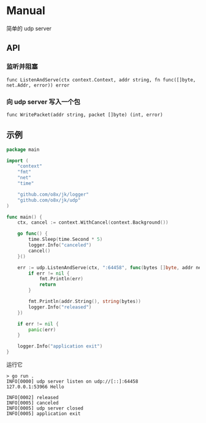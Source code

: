 Manual
===

简单的 udp server

## API

### 监听并阻塞

    func ListenAndServe(ctx context.Context, addr string, fn func([]byte, net.Addr, error)) error 

### 向 udp server 写入一个包

    func WritePacket(addr string, packet []byte) (int, error)

## 示例

```go
package main

import (
	"context"
	"fmt"
	"net"
	"time"

	"github.com/o8x/jk/logger"
	"github.com/o8x/jk/udp"
)

func main() {
	ctx, cancel := context.WithCancel(context.Background())

	go func() {
		time.Sleep(time.Second * 5)
		logger.Info("canceled")
		cancel()
	}()

	err := udp.ListenAndServe(ctx, ":64458", func(bytes []byte, addr net.Addr, err error) {
		if err != nil {
			fmt.Println(err)
			return
		}

		fmt.Println(addr.String(), string(bytes))
		logger.Info("released")
	})

	if err != nil {
		panic(err)
	}

	logger.Info("application exit")
}
```

运行它

```shell
> go run .
INFO[0000] udp server listen on udp://[::]:64458        
127.0.0.1:53966 Hello

INFO[0002] released
INFO[0005] canceled
INFO[0005] udp server closed
INFO[0005] application exit
```
